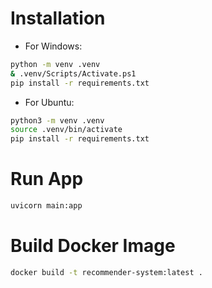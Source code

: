 # **Installation**

- For Windows:

```sh
python -m venv .venv
& .venv/Scripts/Activate.ps1
pip install -r requirements.txt
```

- For Ubuntu:

```sh
python3 -m venv .venv
source .venv/bin/activate
pip install -r requirements.txt
```

# **Run App**

```sh
uvicorn main:app
```

# **Build Docker Image**

```sh
docker build -t recommender-system:latest .
```
